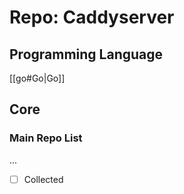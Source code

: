 # Repo: Caddyserver
## Programming Language
[[go#Go|Go]] 
## Core

### Main Repo List
...

- [ ] Collected
